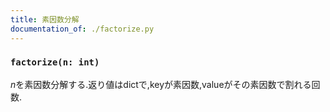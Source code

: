 ```yaml
---
title: 素因数分解
documentation_of: ./factorize.py
---
```


### `factorize(n: int)`

$n$を素因数分解する.返り値はdictで,keyが素因数,valueがその素因数で割れる回数.